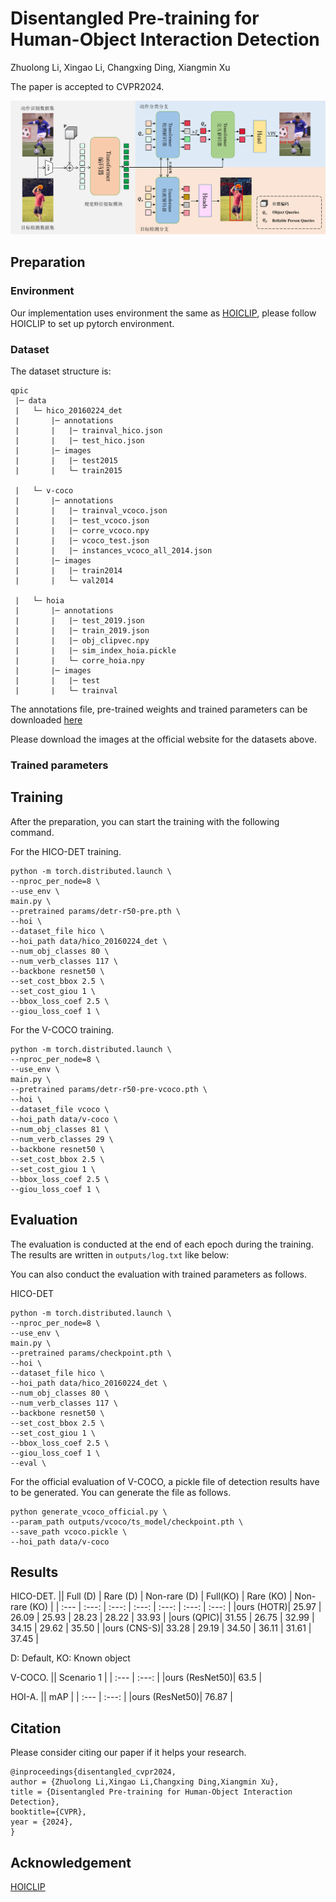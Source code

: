 # Disentangled Pre-training for Human-Object Interaction Detection
Zhuolong Li,
Xingao Li,
Changxing Ding,
Xiangmin Xu

The paper is accepted to CVPR2024.

<div align="center">
  <img src="img/overview_dphoi.png" width="900px" />
</div>

## Preparation

### Environment
Our implementation uses environment the same as [HOICLIP](https://github.com/Artanic30/HOICLIP),
please follow HOICLIP to set up pytorch environment.

### Dataset

The dataset structure is:
```
qpic
 |─ data
 |   └─ hico_20160224_det
 |       |─ annotations
 |       |   |─ trainval_hico.json
 |       |   |─ test_hico.json
 |       |─ images
 |       |   |─ test2015
 |       |   └─ train2015
 
 |   └─ v-coco
 |       |─ annotations
 |       |   |─ trainval_vcoco.json
 |       |   |─ test_vcoco.json
 |       |   |─ corre_vcoco.npy
 |       |   |─ vcoco_test.json
 |       |   |─ instances_vcoco_all_2014.json
 |       |─ images
 |       |   |─ train2014
 |       |   └─ val2014
 
 |   └─ hoia
 |       |─ annotations
 |       |   |─ test_2019.json
 |       |   |─ train_2019.json
 |       |   |─ obj_clipvec.npy
 |       |   |─ sim_index_hoia.pickle
 |       |   └─ corre_hoia.npy
 |       |─ images
 |       |   |─ test
 |       |   └─ trainval
```

The annotations file,
pre-trained weights and 
trained parameters can be downloaded [here]()

Please download the images at the official website for the datasets above.


### Trained parameters

## Training
After the preparation, you can start the training with the following command.

For the HICO-DET training.
```
python -m torch.distributed.launch \
--nproc_per_node=8 \
--use_env \
main.py \
--pretrained params/detr-r50-pre.pth \
--hoi \
--dataset_file hico \
--hoi_path data/hico_20160224_det \
--num_obj_classes 80 \
--num_verb_classes 117 \
--backbone resnet50 \
--set_cost_bbox 2.5 \
--set_cost_giou 1 \
--bbox_loss_coef 2.5 \
--giou_loss_coef 1 \
```

For the V-COCO training.
```
python -m torch.distributed.launch \
--nproc_per_node=8 \
--use_env \
main.py \
--pretrained params/detr-r50-pre-vcoco.pth \
--hoi \
--dataset_file vcoco \
--hoi_path data/v-coco \
--num_obj_classes 81 \
--num_verb_classes 29 \
--backbone resnet50 \
--set_cost_bbox 2.5 \
--set_cost_giou 1 \
--bbox_loss_coef 2.5 \
--giou_loss_coef 1 \
```

## Evaluation
The evaluation is conducted at the end of each epoch during the training. The results are written in `outputs/log.txt` like below:

You can also conduct the evaluation with trained parameters as follows.

HICO-DET
```
python -m torch.distributed.launch \
--nproc_per_node=8 \
--use_env \
main.py \
--pretrained params/checkpoint.pth \
--hoi \
--dataset_file hico \
--hoi_path data/hico_20160224_det \
--num_obj_classes 80 \
--num_verb_classes 117 \
--backbone resnet50 \
--set_cost_bbox 2.5 \
--set_cost_giou 1 \
--bbox_loss_coef 2.5 \
--giou_loss_coef 1 \
--eval \
```

For the official evaluation of V-COCO, a pickle file of detection results have to be generated. You can generate the file as follows.
```
python generate_vcoco_official.py \
--param_path outputs/vcoco/ts_model/checkpoint.pth \
--save_path vcoco.pickle \
--hoi_path data/v-coco
```

## Results
HICO-DET.
|| Full (D) | Rare (D) | Non-rare (D) | Full(KO) | Rare (KO) | Non-rare (KO) |
| :--- | :---: | :---: | :---: | :---: | :---: | :---: |
|ours (HOTR)| 25.97 | 26.09 | 25.93 | 28.23 | 28.22 | 33.93 |
|ours (QPIC)| 31.55 | 26.75 | 32.99 | 34.15 | 29.62 | 35.50 |
|ours (CNS-S)| 33.28 | 29.19 | 34.50 | 36.11 | 31.61 | 37.45 |

D: Default, KO: Known object

V-COCO.
|| Scenario 1 | 
| :--- | :---: |
|ours (ResNet50)| 63.5 |


HOI-A.
|| mAP | 
| :--- | :---: |
|ours (ResNet50)| 76.87 |

## Citation
Please consider citing our paper if it helps your research.
```
@inproceedings{disentangled_cvpr2024,
author = {Zhuolong Li,Xingao Li,Changxing Ding,Xiangmin Xu},
title = {Disentangled Pre-training for Human-Object Interaction Detection},
booktitle={CVPR},
year = {2024},
}
```

## Acknowledgement
[HOICLIP](https://github.com/Artanic30/HOICLIP)
